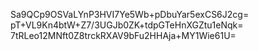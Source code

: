 Sa9QCp9OSVaLYnP3HVI7Ye5Wb+pDbuYar5exCS6J2cg=
pT+VL9Kn4btW+Z7/3UGJb0ZK+tdpGTeHnXGZtu1eNqk=
7tRLeo12MNft0Z8trckRXAV9bFu2HHAja+MY1Wie61U=
